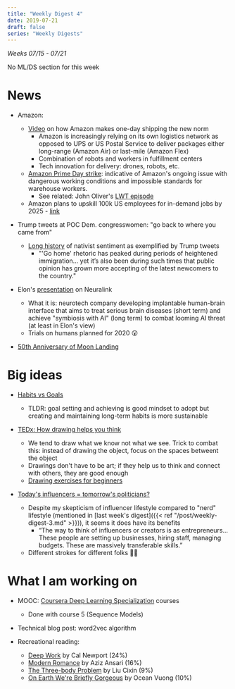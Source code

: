 ```yaml
---
title: "Weekly Digest 4"
date: 2019-07-21
draft: false
series: "Weekly Digests"
---
```

*Weeks 07/15 - 07/21*

No ML/DS section for this week

# News
* Amazon:
    * [Video](https://www.youtube.com/watch?v=Yiafb0-gqF4) on how Amazon makes one-day shipping the new norm
        * Amazon is increasingly relying on its own logistics network as opposed to UPS or US Postal Service to deliver packages either long-range (Amazon Air) or last-mile (Amazon Flex)
        * Combination of robots and workers in fulfillment centers
        * Tech innovation for delivery: drones, robots, etc.
    * [Amazon Prime Day strike](https://www.vox.com/recode/2019/7/15/20695342/amazon-workers-strike-minnesota-prime-day-mn): indicative of Amazon's ongoing issue with dangerous working conditions and impossible standards for warehouse workers. 
      * See related: John Oliver's [LWT episode](https://www.youtube.com/watch?v=d9m7d07k22A)
    * Amazon plans to upskill 100k US employees for in-demand jobs by 2025 - [link](https://www.aboutamazon.com/working-at-amazon/upskilling-2025/our-upskilling-2025-programs)

* Trump tweets at POC Dem. congresswomen: "go back to where you came from"
    * [Long history](https://www.washingtonpost.com/politics/behind-trumps-go-back-demand-a-long-history-of-rejecting-different-americans/2019/07/15/aeb4539a-a712-11e9-a3a6-ab670962db05_story.html) of nativist sentiment as exemplified by Trump tweets
        * "'Go home' rhetoric has peaked during periods of heightened immigration... yet it’s also been during such times that public opinion has grown more accepting of the latest newcomers to the country."

* Elon's [presentation](https://www.youtube.com/watch?v=lA77zsJ31nA) on Neuralink
    * What it is: neurotech company developing implantable human-brain interface that aims to treat serious brain diseases (short term) and achieve "symbiosis with AI" (long term) to combat looming AI threat (at least in Elon's view)
    * Trials on humans planned for 2020 😲

* [50th Anniversary of Moon Landing](https://www.youtube.com/watch?v=t6VpHyKXHBM)

# Big ideas
* [Habits vs Goals](https://fs.blog/2017/06/habits-vs-goals/)
  * TLDR: goal setting and achieving is good mindset to adopt but creating and maintaining long-term habits is more sustainable

* [TEDx: How drawing helps you think](https://www.youtube.com/watch?v=ZqlTSCvP-Z0)
  * We tend to draw what we know not what we see. Trick to combat this: instead of drawing the object, focus on the spaces betweent the object
  * Drawings don't have to be art; if they help us to think and connect with others, they are good enough
  * [Drawing exercises for beginners](https://medium.com/personal-growth/a-quick-beginners-guide-to-drawing-58213877715e)

* [Today's influencers = tomorrow's politicians?](https://www.nytimes.com/2019/07/16/technology/vidcon-social-media-influencers.html)
  * Despite my skepticism of influencer lifestyle compared to "nerd" lifestyle (mentioned in [last week's digest]({{< ref "/post/weekly-digest-3.md" >}})), it seems it does have its benefits
      * “The way to think of influencers or creators is as entrepreneurs... These people are setting up businesses, hiring staff, managing budgets. These are massively transferable skills.”
  * Different strokes for different folks 🤷‍♂️


# What I am working on
* MOOC: [Coursera Deep Learning Specialization](https://www.coursera.org/specializations/deep-learning) courses
    * Done with course 5 (Sequence Models) 

* Technical blog post: word2vec algorithm

* Recreational reading:
    * [Deep Work](https://www.amazon.com/Deep-Work-Focused-Success-Distracted/dp/1455586692) by Cal Newport (24%)      
    * [Modern Romance](https://www.amazon.com/Modern-Romance-Aziz-Ansari/dp/0143109251) by Aziz Ansari (16%)      
    * [The Three-body Problem](https://www.amazon.com/Three-Body-Problem-Remembrance-Earths-Past-ebook/dp/B00IQO403K/) by Liu Cixin (9%)       
    * [On Earth We're Briefly Gorgeous](www.amazon.com/Earth-Were-Briefly-Gorgeous-Novel-ebook/dp/B07H72LJ5V) by Ocean Vuong (10%)
